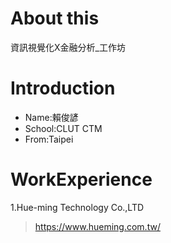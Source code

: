 # About this
資訊視覺化X金融分析_工作坊


# Introduction

* Name:賴俊諺
* School:CLUT CTM
* From:Taipei

# WorkExperience
1.Hue-ming Technology Co.,LTD  
><https://www.hueming.com.tw/>